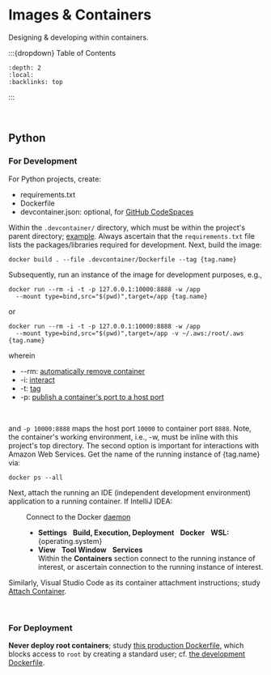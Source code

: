 
# Images & Containers

Designing & developing within containers.

:::{dropdown} Table of Contents
```{contents}
:depth: 2
:local:
:backlinks: top
```
:::

<br>

## Python

### For Development

For Python projects, create:

<ul class="disc">
  <li class="disc">requirements.txt</li>
  <li class="disc">Dockerfile</li>
  <li class="disc">devcontainer.json: optional, for <a href="https://github.com/features/codespaces" target="_blank">GitHub CodeSpaces</a></li>
</ul>

Within the `.devcontainer/` directory, which must be within the project's parent directory; <a href="https://github.com/enqueter/distributions/tree/master/.devcontainer" target="_blank">example</a>.  Always ascertain that the `requirements.txt` file lists the packages/libraries required for development.  Next, build the image:

```shell
docker build . --file .devcontainer/Dockerfile --tag {tag.name}
```

Subsequently, run an instance of the image for development purposes, e.g.,

```shell
docker run --rm -i -t -p 127.0.0.1:10000:8888 -w /app
  --mount type=bind,src="$(pwd)",target=/app {tag.name}
```

or

```shell
docker run --rm -i -t -p 127.0.0.1:10000:8888 -w /app
  --mount type=bind,src="$(pwd)",target=/app -v ~/.aws:/root/.aws {tag.name}
```

wherein

<ul>
  <li>--rm: <a href="https://docs.docker.com/engine/reference/commandline/run/#:~:text=a%20container%20exits-,%2D%2Drm,-Automatically%20remove%20the" target="_blank">automatically remove container</a></li>
  <li>-i: <a href="https://docs.docker.com/engine/reference/commandline/run/#:~:text=and%20reaps%20processes-,%2D%2Dinteractive,-%2C%20%2Di" target="_blank">interact</a></li>
  <li>-t: <a href="https://docs.docker.com/get-started/02_our_app/#:~:text=Finally%2C%20the-,%2Dt,-flag%20tags%20your" target="_blank">tag</a></li>
  <li>-p: <a href="https://docs.docker.com/engine/reference/commandline/run/#:~:text=%2D%2Dpublish%20%2C-,%2Dp,-Publish%20a%20container%E2%80%99s" target="_blank">publish a container's port to a host port</a></li>
</ul>

<br>

and `-p 10000:8888` maps the host port `10000` to container port `8888`.  Note, the container's working environment, i.e., -w, must be inline with this project's top directory.  The second option is important for interactions with Amazon Web Services.  Get the name of the running instance of {tag.name} via:

```shell
docker ps --all
```

Next, attach the running an IDE (independent development environment) application to a running container.  If IntelliJ IDEA:

<div style="margin-left: 35px">
Connect to the Docker <a href="https://www.jetbrains.com/help/idea/docker.html#connect_to_docker" target="_blank">daemon</a>
  <ul class="disc">
    <li class="disc"><b>Settings</b> &nbsp; <b>Build, Execution, Deployment</b> &nbsp; <b>Docker</b> &nbsp; <b>WSL:</b> {operating.system}</li>
    <li class="disc"><b>View</b> &nbsp; <b>Tool Window</b> &nbsp; <b>Services</b> <br>Within the <b>Containers</b> section connect to the running instance of interest, or ascertain connection to the running instance of interest.</li>
  </ul>
</div>

Similarly, Visual Studio Code as its container attachment instructions; study [Attach Container](https://code.visualstudio.com/docs/devcontainers/attach-container).

<br>

### For Deployment

**Never deploy root containers**; study [this production Dockerfile](https://github.com/enqueter/distributions/blob/master/Dockerfile), which blocks access to `root` by creating a standard user; cf. [the development Dockerfile](https://github.com/enqueter/distributions/blob/master/.devcontainer/Dockerfile).

<br>
<br>
<br>
<br>

<br>
<br>
<br>
<br>
